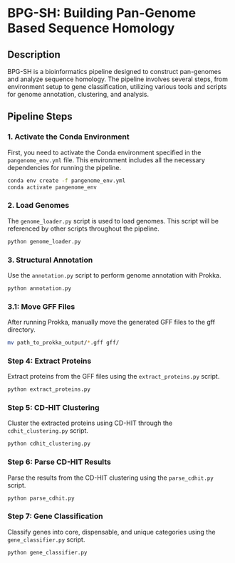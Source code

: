 # BPG-SH: Building Pan-Genome Based Sequence Homology

## Description

BPG-SH is a bioinformatics pipeline designed to construct pan-genomes and analyze sequence homology. The pipeline involves several steps, from environment setup to gene classification, utilizing various tools and scripts for genome annotation, clustering, and analysis.

## Pipeline Steps

### 1. Activate the Conda Environment

First, you need to activate the Conda environment specified in the `pangenome_env.yml` file. This environment includes all the necessary dependencies for running the pipeline.

```bash
conda env create -f pangenome_env.yml
conda activate pangenome_env
```

### 2. Load Genomes
The `genome_loader.py` script is used to load genomes. This script will be referenced by other scripts throughout the pipeline.

```bash
python genome_loader.py
```
### 3. Structural Annotation
Use the `annotation.py` script to perform genome annotation with Prokka.

```bash
python annotation.py
```
### 3.1: Move GFF Files
After running Prokka, manually move the generated GFF files to the gff directory.

```bash
mv path_to_prokka_output/*.gff gff/
```

### Step 4: Extract Proteins
Extract proteins from the GFF files using the `extract_proteins.py` script.

```bash
python extract_proteins.py
```
### Step 5: CD-HIT Clustering
Cluster the extracted proteins using CD-HIT through the `cdhit_clustering.py` script.

```bash
python cdhit_clustering.py
```
### Step 6: Parse CD-HIT Results
Parse the results from the CD-HIT clustering using the `parse_cdhit.py` script.

```bash
python parse_cdhit.py
```
### Step 7: Gene Classification
Classify genes into core, dispensable, and unique categories using the `gene_classifier.py` script.

```bash
python gene_classifier.py
```
